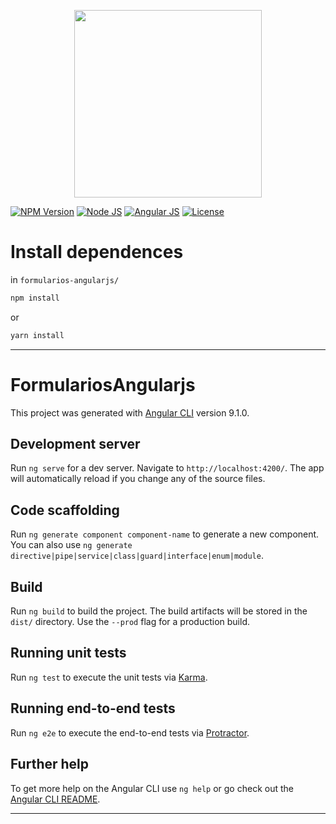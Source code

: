 <p align="center">
    <img src="https://i.imgur.com/bF1WkFW.png" width="300">
</p>

[![NPM Version][npm-badge]][npm-url]
[![Node JS][node-badge]][node-url]
[![Angular JS][angular-badge]][angular-url]
[![License][license-badge]][license-url]

<!-- # Site -->
<!-- ![forms angularjs](https://i.imgur.com/pnrxyBe.png) -->

# Install dependences
in ```formularios-angularjs/```

```bash
npm install
```
or
```bash
yarn install
```

***

# FormulariosAngularjs

This project was generated with [Angular CLI](https://github.com/angular/angular-cli) version 9.1.0.

## Development server

Run `ng serve` for a dev server. Navigate to `http://localhost:4200/`. The app will automatically reload if you change any of the source files.

## Code scaffolding

Run `ng generate component component-name` to generate a new component. You can also use `ng generate directive|pipe|service|class|guard|interface|enum|module`.

## Build

Run `ng build` to build the project. The build artifacts will be stored in the `dist/` directory. Use the `--prod` flag for a production build.

## Running unit tests

Run `ng test` to execute the unit tests via [Karma](https://karma-runner.github.io).

## Running end-to-end tests

Run `ng e2e` to execute the end-to-end tests via [Protractor](http://www.protractortest.org/).

## Further help

To get more help on the Angular CLI use `ng help` or go check out the [Angular CLI README](https://github.com/angular/angular-cli/blob/master/README.md).

***

[npm-badge]: https://img.shields.io/badge/npm-v6.14.4-brightgreen
[npm-url]: https://www.npmjs.com
[node-badge]: https://img.shields.io/badge/nodejs-v12.16.1-brightgreen
[node-url]: https://nodejs.org/download/release/v12.16.1/
[angular-badge]: https://img.shields.io/badge/angular--CLI-v9.1.0-brightgreen
[angular-url]: https://angular.io/cli/
[license-badge]: https://img.shields.io/badge/license-MIT-green.svg
[license-url]: https://opensource.org/licenses/MIT
